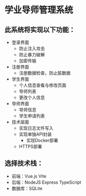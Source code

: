# 学业导师管理系统

## 此系统将实现以下功能：
- 登录界面
    - 防止注入攻击
    - 防止暴力破解
    - 加密传输
- 注册界面
    - 注册数据检查，防止脏数据
- 学生界面
    - 个人信息查看与修改页面
    - 导师列表
    - 更改个人信息
- 导师界面
    - 导师信息
    - 学生申请列表
- 技术层面
    - 实现日志文件写入
    - 实现单独API封装
      - 实现Docker部署
    - HTTPS部署

## 选择技术栈：

- 前端：Vue.js Vite
- 后端：NodeJS Express TypeScript
- 数据库：SQLite